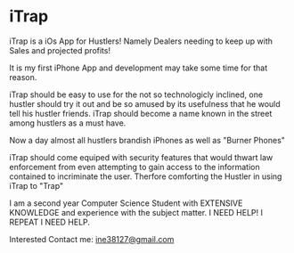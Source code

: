 iTrap
=====

iTrap is a iOs App for Hustlers! 
Namely Dealers needing to keep up with 
Sales and projected profits!


It is my first iPhone App and development may
take some time for that reason.

iTrap should be easy to use for the not so
technologicly inclined, one hustler should
try it out and be so amused by its usefulness
that he would tell his hustler friends.
iTrap should become a name known in the 
street among hustlers as a must have.

Now a day almost all hustlers brandish 
iPhones as well as "Burner Phones"

iTrap should come equiped with security features
that would thwart law enforcement from even 
attempting to gain access to the information
contained to incriminate the user. 
Therfore comforting the Hustler in using iTrap
to "Trap"

I am a second year Computer Science
Student with EXTENSIVE KNOWLEDGE and 
experience with the subject matter.
I NEED HELP! I REPEAT I NEED HELP.



Interested Contact me: ine38127@gmail.com
